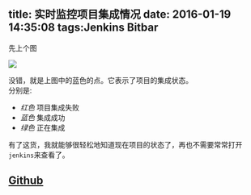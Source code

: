 title: 实时监控项目集成情况
date: 2016-01-19 14:35:08
tags:Jenkins Bitbar
---

先上个图

![](http://ww1.sinaimg.cn/large/3f6e95acgw1f04spl2659j20j402o3yn.jpg)


没错，就是上图中的蓝色的点。它表示了项目的集成状态。  
分别是:

- _红色_ 项目集成失败
- _蓝色_ 集成成功
- _绿色_ 正在集成

有了这货，我就能够很轻松地知道现在项目的状态了，再也不需要常常打开`jenkins`来查看了。

## [Github](https://github.com/ufo22940268/jenkins-bitbar)
